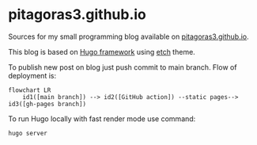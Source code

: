 # pitagoras3.github.io

Sources for my small programming blog available on [pitagoras3.github.io](https://pitagoras3.github.io). 

This blog is based on [Hugo framework](https://gohugo.io) using [etch](https://github.com/LukasJoswiak/etch) theme.

To publish new post on blog just push commit to main branch. Flow of deployment is:

```mermaid
flowchart LR
    id1([main branch]) --> id2([GitHub action]) --static pages--> id3([gh-pages branch])
```

To run Hugo locally with fast render mode use command: 
```
hugo server
```